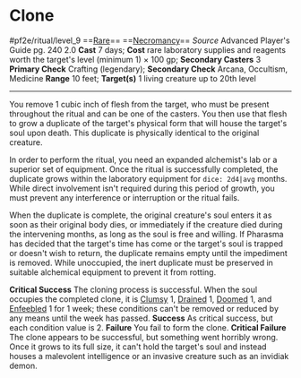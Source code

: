 # Clone
#pf2e/ritual/level_9
==[Rare](../../../rules/traits/rare.md)== ==[Necromancy](../../../rules/traits/necromancy.md)==
*Source* Advanced Player's Guide pg. 240 2.0
**Cast** 7 days; **Cost** rare laboratory supplies and reagents worth the target's level (minimum 1) × 100 gp; **Secondary Casters** 3
**Primary Check** Crafting (legendary); **Secondary Check** Arcana, Occultism, Medicine
**Range** 10 feet; **Target(s)** 1 living creature up to 20th level

---
You remove 1 cubic inch of flesh from the target, who must be present throughout the ritual and can be one of the casters. You then use that flesh to grow a duplicate of the target's physical form that will house the target's soul upon death. This duplicate is physically identical to the original creature.

In order to perform the ritual, you need an expanded alchemist's lab or a superior set of equipment. Once the ritual is successfully completed, the duplicate grows within the laboratory equipment for `dice: 2d4|avg` months. While direct involvement isn't required during this period of growth, you must prevent any interference or interruption or the ritual fails.

When the duplicate is complete, the original creature's soul enters it as soon as their original body dies, or immediately if the creature died during the intervening months, as long as the soul is free and willing. If Pharasma has decided that the target's time has come or the target's soul is trapped or doesn't wish to return, the duplicate remains empty until the impediment is removed. While unoccupied, the inert duplicate must be preserved in suitable alchemical equipment to prevent it from rotting.

**Critical Success** The cloning process is successful. When the soul occupies the completed clone, it is [Clumsy](../../../Conditions/Clumsy.md) 1, [Drained](../../../Conditions/Drained.md) 1, [Doomed](../../../Conditions/Doomed.md) 1, and [Enfeebled](../../../Conditions/Enfeebled.md) 1 for 1 week; these conditions can't be removed or reduced by any means until the week has passed.
**Success** As critical success, but each condition value is 2.
**Failure** You fail to form the clone.
**Critical Failure** The clone appears to be successful, but something went horribly wrong. Once it grows to its full size, it can't hold the target's soul and instead houses a malevolent intelligence or an invasive creature such as an invidiak demon.